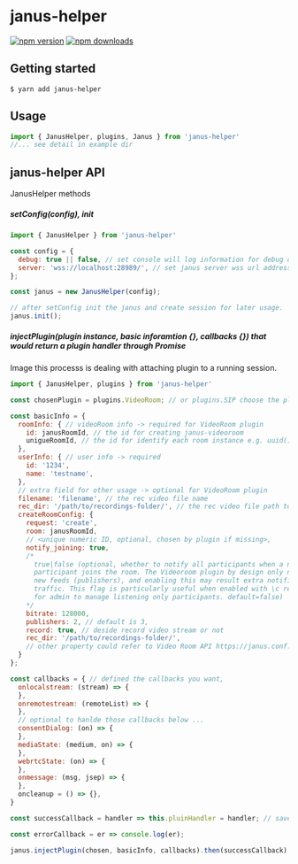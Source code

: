 # janus-helper
[![npm version](https://img.shields.io/npm/v/janus-helper.svg?style=flat-square)](https://www.npmjs.com/package/janus-helper)
[![npm downloads](https://img.shields.io/npm/dm/janus-helper.svg?style=flat-square)](https://www.npmjs.com/package/janus-helper)
## Getting started

`$ yarn add janus-helper`

## Usage
```Javascript
import { JanusHelper, plugins, Janus } from 'janus-helper'
//... see detail in example dir
```

## janus-helper API
JanusHelper methods
##### setConfig(config), init
```Javascript
import { JanusHelper } from 'janus-helper'

const config = {
  debug: true || false, // set console will log information for debug or not
  server: 'wss://localhost:28989/', // set janus server wss url address 
};

const janus = new JanusHelper(config);

// after setConfig init the janus and create session for later usage.
janus.init();
```

##### injectPlugin(plugin instance, basic inforamtion {}, callbacks {}) that would return a plugin handler through Promise
Image this processs is dealing with attaching plugin to a running session.
```Javascript
import { JanusHelper, plugins } from 'janus-helper'

const chosenPlugin = plugins.VideoRoom; // or plugins.SIP choose the plugin that already defined by plugins (now support VideoRoom and SIP only)

const basicInfo = { 
  roomInfo: { // videoRoom info -> required for VideoRoom plugin
    id: janusRoomId, // the id for creating janus-videoroom
    unigueRoomId, // the id for identify each room instance e.g. uuid()
  },
  userInfo: { // user info -> required
    id: '1234',
    name: 'testname',
  }, 
  // extra field for other usage -> optional for VideoRoom plugin
  filename: 'filename', // the rec video file name
  rec_dir: '/path/to/recordings-folder/', // the rec video file path to janus-server
  createRoomConfig: {
    request: 'create',
    room: janusRoomId, 
    // <unique numeric ID, optional, chosen by plugin if missing>, 
    notify_joining: true,
    /* 
      true|false (optional, whether to notify all participants when a new
      participant joins the room. The Videoroom plugin by design only notifies
      new feeds (publishers), and enabling this may result extra notification
      traffic. This flag is particularly useful when enabled with \c require_pvtid
      for admin to manage listening only participants. default=false) 
    */
    bitrate: 128000,
    publishers: 2, // default is 3,
    record: true, // deside record video stream or not
    rec_dir: '/path/to/recordings-folder/',
    // other property could refer to Video Room API https://janus.conf.meetecho.com/docs/videoroom.html
  }
};

const callbacks = { // defined the callbacks you want,
  onlocalstream: (stream) => {
  },
  onremotestream: (remoteList) => {
  },
  // optional to hanlde those callbacks below ...
  consentDialog: (on) => {
  },
  mediaState: (medium, on) => {
  },
  webrtcState: (on) => {
  },
  onmessage: (msg, jsep) => { 
  },
  oncleanup = () => {},
}

const successCallback = handler => this.pluinHandler = handler; // save pluginHandler for later usage

const errorCallback = er => console.log(er);

janus.injectPlugin(chosen, basicInfo, callbacks).then(successCallback).catch(errorCallback);
```
